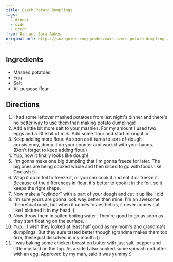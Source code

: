 ```yaml
---
title: Czech Potato Dumplings
tags:
  - dinner
  - side
  - czech
from: Dan and Sara Aukes
original_url: https://snapguide.com/guides/make-czech-potato-dumplings/
---
```


## Ingredients

* Mashed potatoes
* Egg
* Salt
* All purpose flour

## Directions

1. I had some leftover mashed potatoes from last night's dinner and there's no better way to use them than making potato dumplings!
1. Add a little bit more salt to your mashies. For my amount I used two eggs and a little bit of milk. Add some flour and start mixing it in.
1. Keep adding more flour. As soon as it turns to sort-of-dough consistency, dump it on your counter and work it with your hands. (Don't forget to keep adding flour.)
1. Yup, now it finally looks like dough!
1. I'm gonna make one big dumpling that I'm gonna freeze for later. The big ones are being cooked whole and then sliced to go with foods like Goulash :)
1. Wrap it up in foil to freeze it, or you can cook it and eat it or freeze it. Because of the differences in flour, it's better to cook it in the foil, so it keeps the right shape.
1. Now make a "cylinder" with a part of your dough and cut it up like I did.
1. I'm sure yours are gonna look way better than mine. I'm an awesome theoretical cook, but when it comes to aesthetics, it never comes out like I pictured it in my head :)
1. Now throw them in salted boiling water! They're good to go as soon as they start floating on the surface.
1. Yup... I wish they looked at least half good as my mom's and grandma's dumplings. But they sure tasted better though (grandma makes them too firm, these just dissolved in my mouth :))
1. I was baking some chicken breast on butter with just salt, pepper and little mustard on the top. As a side I also cooked some spinach on butter with an egg. Approved by my man, said it was yummy :)

